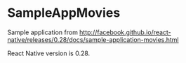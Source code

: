 # SampleAppMovies
Sample application from
http://facebook.github.io/react-native/releases/0.28/docs/sample-application-movies.html

React Native version is 0.28.
